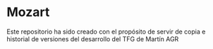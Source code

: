 # Mozart
Este repositorio ha sido creado con el propósito de servir de copia e historial de versiones del desarrollo del TFG de Martín AGR
